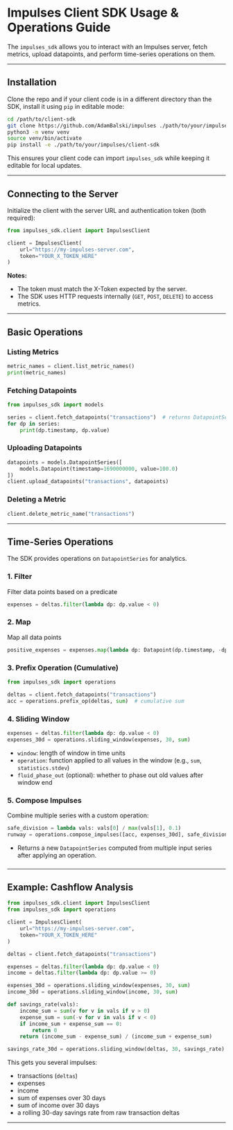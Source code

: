 # Impulses Client SDK Usage & Operations Guide

The `impulses_sdk` allows you to interact with an Impulses server, fetch metrics, upload datapoints, and perform time-series operations on them.

---

## Installation

Clone the repo and if your client code is in a different directory than the SDK, install it using `pip` in editable mode:

```bash
cd /path/to/client-sdk
git clone https://github.com/AdamBalski/impulses ./path/to/your/impulses
python3 -m venv venv
source venv/bin/activate
pip install -e ./path/to/your/impulses/client-sdk
```

This ensures your client code can import `impulses_sdk` while keeping it editable for local updates.

---

## Connecting to the Server

Initialize the client with the server URL and authentication token (both required):

```python
from impulses_sdk.client import ImpulsesClient

client = ImpulsesClient(
    url="https://my-impulses-server.com",
    token="YOUR_X_TOKEN_HERE"
)
```

**Notes:**

- The token must match the X-Token expected by the server.  
- The SDK uses HTTP requests internally (`GET`, `POST`, `DELETE`) to access metrics.  

---

## Basic Operations

### Listing Metrics

```python
metric_names = client.list_metric_names()
print(metric_names)
```

### Fetching Datapoints

```python
from impulses_sdk import models

series = client.fetch_datapoints("transactions")  # returns DatapointSeries
for dp in series:
    print(dp.timestamp, dp.value)
```

### Uploading Datapoints

```python
datapoints = models.DatapointSeries([
    models.Datapoint(timestamp=1690000000, value=100.0)
])
client.upload_datapoints("transactions", datapoints)
```

### Deleting a Metric

```python
client.delete_metric_name("transactions")
```

---

## Time-Series Operations

The SDK provides operations on `DatapointSeries` for analytics.

### 1. Filter

Filter data points based on a predicate

```python
expenses = deltas.filter(lambda dp: dp.value < 0)
```

### 2. Map

Map all data points

```python
positive_expenses = expenses.map(lambda dp: Datapoint(dp.timestamp, -dp.value))
```
### 3. Prefix Operation (Cumulative)

```python
from impulses_sdk import operations

deltas = client.fetch_datapoints("transactions")
acc = operations.prefix_op(deltas, sum)  # cumulative sum
```

### 4. Sliding Window

```python
expenses = deltas.filter(lambda dp: dp.value < 0)
expenses_30d = operations.sliding_window(expenses, 30, sum)
```

- `window`: length of window in time units
- `operation`: function applied to all values in the window (e.g., `sum`, `statistics.stdev`)  
- `fluid_phase_out` (optional): whether to phase out old values after window end  

### 5. Compose Impulses

Combine multiple series with a custom operation:

```python
safe_division = lambda vals: vals[0] / max(vals[1], 0.1)
runway = operations.compose_impulses([acc, expenses_30d], safe_division)
```

- Returns a new `DatapointSeries` computed from multiple input series after applying an operation.

###
---

## Example: Cashflow Analysis

```python
from impulses_sdk.client import ImpulsesClient
from impulses_sdk import operations

client = ImpulsesClient(
    url="https://my-impulses-server.com",
    token="YOUR_X_TOKEN_HERE"
)

deltas = client.fetch_datapoints("transactions")

expenses = deltas.filter(lambda dp: dp.value < 0)
income = deltas.filter(lambda dp: dp.value >= 0)

expenses_30d = operations.sliding_window(expenses, 30, sum)
income_30d = operations.sliding_window(income, 30, sum)

def savings_rate(vals):
    income_sum = sum(v for v in vals if v > 0)
    expense_sum = sum(-v for v in vals if v < 0)
    if income_sum + expense_sum == 0:
        return 0
    return (income_sum - expense_sum) / (income_sum + expense_sum)

savings_rate_30d = operations.sliding_window(deltas, 30, savings_rate)
```

This gets you several impulses:
* transactions (`deltas`)
* expenses
* income
* sum of expenses over 30 days
* sum of income over 30 days
* a rolling 30-day savings rate from raw transaction deltas

---
